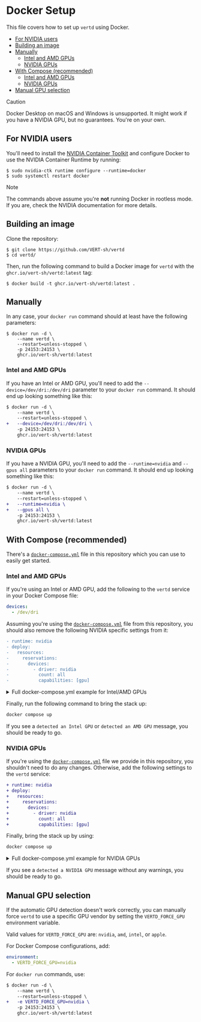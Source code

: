 # Docker Setup

This file covers how to set up `vertd` using Docker.

- [For NVIDIA users](#for-nvidia-users)
- [Building an image](#building-an-image)
- [Manually](#manually)
  - [Intel and AMD GPUs](#intel-and-amd-gpus)
  - [NVIDIA GPUs](#nvidia-gpus)
- [With Compose (recommended)](#with-compose-recommended)
  - [Intel and AMD GPUs](#intel-and-amd-gpus-1)
  - [NVIDIA GPUs](#nvidia-gpus-1)
- [Manual GPU selection](#manual-gpu-selection)

> [!CAUTION]
> Docker Desktop on macOS and Windows is unsupported.
> It might work if you have a NVIDIA GPU, but no guarantees. You're on your own.

## For NVIDIA users

You'll need to install the [NVIDIA Container Toolkit](https://docs.nvidia.com/datacenter/cloud-native/container-toolkit/latest/install-guide.html) and configure Docker to use the NVIDIA Container Runtime by running:

```shell
$ sudo nvidia-ctk runtime configure --runtime=docker
$ sudo systemctl restart docker
```

> [!NOTE]  
> The commands above assume you're **not** running Docker in rootless mode. If you are, check the NVIDIA documentation for more details.

## Building an image

Clone the repository:

```shell
$ git clone https://github.com/VERT-sh/vertd
$ cd vertd/
```

Then, run the following command to build a Docker image for `vertd` with the `ghcr.io/vert-sh/vertd:latest` tag:

```shell
$ docker build -t ghcr.io/vert-sh/vertd:latest .
```

## Manually

In any case, your `docker run` command should at least have the following parameters:

```shell
$ docker run -d \
    --name vertd \
    --restart=unless-stopped \
    -p 24153:24153 \
    ghcr.io/vert-sh/vertd:latest
```

### Intel and AMD GPUs

If you have an Intel or AMD GPU, you'll need to add the `--device=/dev/dri:/dev/dri` parameter to your `docker run` command. It should end up looking something like this:

```diff
$ docker run -d \
    --name vertd \
    --restart=unless-stopped \
+   --device=/dev/dri:/dev/dri \
    -p 24153:24153 \
    ghcr.io/vert-sh/vertd:latest
```

### NVIDIA GPUs

If you have a NVIDIA GPU, you'll need to add the `--runtime=nvidia` and `--gpus all` parameters to your `docker run` command. It should end up looking something like this:

```diff
$ docker run -d \
    --name vertd \
    --restart=unless-stopped \
+   --runtime=nvidia \
+   --gpus all \
    -p 24153:24153 \
    ghcr.io/vert-sh/vertd:latest
```

## With Compose (recommended)

There's a [`docker-compose.yml`](../docker-compose.yml) file in this repository which you can use to easily get started.

### Intel and AMD GPUs

If you're using an Intel or AMD GPU, add the following to the `vertd` service in your Docker Compose file:

```yaml
devices:
  - /dev/dri
```

Assuming you're using the [`docker-compose.yml`](../docker-compose.yml) file from this repository, you should also remove the following NVIDIA specific settings from it:

```diff
- runtime: nvidia
- deploy:
-   resources:
-     reservations:
-       devices:
-         - driver: nvidia
-           count: all
-           capabilities: [gpu]
```

<details>
<summary>Full docker-compose.yml example for Intel/AMD GPUs</summary>

```yml
services:
  vertd:
    image: ghcr.io/vert-sh/vertd:latest
    container_name: vertd
    restart: unless-stopped
    ports:
      - "24153:24153"
    devices:
      - /dev/dri
```

</details>

Finally, run the following command to bring the stack up:

```bash
docker compose up
```

If you see a `detected an Intel GPU` or `detected an AMD GPU` message, you should be ready to go.

### NVIDIA GPUs

If you're using the [`docker-compose.yml`](../docker-compose.yml) file we provide in this repository, you shouldn't need to do any changes. Otherwise, add the following settings to the `vertd` service:

```diff
+ runtime: nvidia
+ deploy:
+   resources:
+     reservations:
+       devices:
+         - driver: nvidia
+           count: all
+           capabilities: [gpu]
```

Finally, bring the stack up by using:

```bash
docker compose up
```

<details>
<summary>Full docker-compose.yml example for NVIDIA GPUs</summary>

```yml
services:
  vertd:
    image: ghcr.io/vert-sh/vertd:latest
    container_name: vertd
    restart: unless-stopped
    ports:
      - "24153:24153"
    runtime: nvidia
    deploy:
      resources:
        reservations:
          devices:
            - driver: nvidia
              count: all
              capabilities: [gpu]
```

</details>

If you see a `detected a NVIDIA GPU` message without any warnings, you should be ready to go.

## Manual GPU selection

If the automatic GPU detection doesn't work correctly, you can manually force `vertd` to use a specific GPU vendor by setting the `VERTD_FORCE_GPU` environment variable.

Valid values for `VERTD_FORCE_GPU` are: `nvidia`, `amd`, `intel`, or `apple`.

For Docker Compose configurations, add:

```yaml
environment:
  - VERTD_FORCE_GPU=nvidia
```

For `docker run` commands, use:

```diff
$ docker run -d \
    --name vertd \
    --restart=unless-stopped \
+   -e VERTD_FORCE_GPU=nvidia \
    -p 24153:24153 \
    ghcr.io/vert-sh/vertd:latest
```
